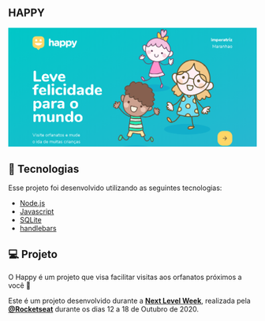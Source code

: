 ## HAPPY
<p align="center">
    <img src="./.github/happy.png" alt="pagina web">
</p>


## 🚀 Tecnologias

Esse projeto foi desenvolvido utilizando as seguintes tecnologias:

- [Node.js](https://nodejs.org/en/)
- [Javascript](https://www.javascript.com/)
- [SQLite](https://www.sqlite.org/index.html)
- [handlebars](https://handlebarsjs.com/)

## 💻 Projeto

O Happy é um projeto que visa facilitar visitas aos orfanatos próximos a você 💜 

Este é um projeto desenvolvido durante a **[Next Level Week](https://nextlevelweek.com/)**, realizada pela **[@Rocketseat](https://github.com/Rocketseat)** durante os dias 12 a 18 de Outubro de 2020.
